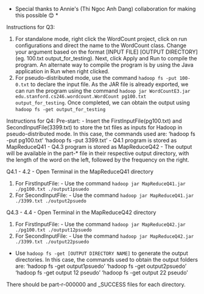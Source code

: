 * Special thanks to Annie's (Thi Ngoc Anh Dang) collaboration for making this possible 😊 *

Instructions for Q3: 
1) For standalone mode, right click the WordCount project, click on run configurations and direct the name to the WordCount class. Change your argument based on the format [INPUT FILE] [OUTPUT DIRECTORY] (eg. 100.txt output_for_testing). Next, click Apply and Run to compile the program. An alternate way to compile the program is by using the Java application in Run when right clicked. 
2) For pseudo-distributed mode, use the command `hadoop fs -put 100-0.txt` to declare the input file. As the JAR file is already exported, we can run the program using the command `hadoop jar WordCountE3.jar edu.stanford.cs246.wordcount.WordCount pg100.txt output_for_testing`. Once completed, we can obtain the output using `hadoop fs -get output_for_testing`

Instructions for Q4: 
Pre-start:
        - Insert the FirstInputFile(pg100.txt) and SecondInputFile(3399.txt) to store the txt files as inputs for Hadoop in pseudo-distributed mode. In this case, the commands used are:
                ‘hadoop fs -put pg100.txt’
                ‘hadoop fs -put 3399.txt’
        - Q4.1 program is stored as MapReduceQ41
        - Q4.3 program is stored as MapReduceQ42
        - The output will be available in the part-* file in their respective output directory, with the length of the word on the left, followed by the frequency on the right.

Q4.1 - 4.2
        - Open Terminal in the MapReduceQ41 directory
                
1) For FirstInputFile: 
        - Use the command `hadoop jar MapReduceQ41.jar ./pg100.txt ./output1psuedo`
2) For SecondInputFile:
        - Use the command `hadoop jar MapReduceQ41.jar ./3399.txt ./output2psuedo`                

Q4.3 - 4.4
        - Open Terminal in the MapReduceQ42 directory

1) For FirstInputFile:
        - Use the command `hadoop jar MapReduceQ42.jar ./pg100.txt ./output12psuedo`
2) For SecondInputFile:
        - Use the command `hadoop jar MapReduceQ42.jar ./3399.txt ./output22psuedo`

- Use `hadoop fs -get [OUTPUT DIRECTORY NAME]` to generate the output directories. In this case, the commands used to obtain the output folders are: 
        ‘hadoop fs  -get output1psuedo’
‘hadoop fs  -get output2psuedo’
‘hadoop fs  -get output 12 pseudo’
‘hadoop fs  -get output 22 pseudo’

There should be part-r-000000 and _SUCCESS files for each directory.